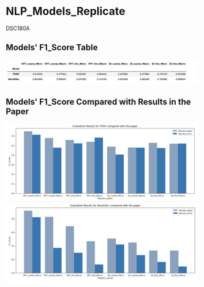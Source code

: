 # NLP_Models_Replicate
DSC180A

## Models' F1_Score Table

![alt text](images/evaluation_table.png)

## Models' F1_Score Compared with Results in the Paper

![alt text](images/Results_TFIDF.png)
![alt text](images/Results_Word2Vec.png)
